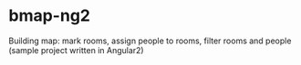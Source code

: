 # bmap-ng2
Building map: mark rooms, assign people to rooms, filter rooms and people (sample project written in Angular2)
